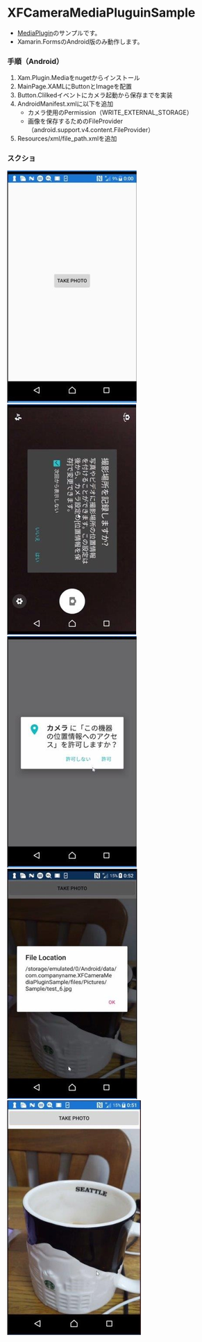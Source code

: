 # XFCameraMediaPluguinSample
- [MediaPlugin](https://github.com/jamesmontemagno/MediaPlugin)のサンプルです。
- Xamarin.FormsのAndroid版のみ動作します。
### 手順（Android）
1. Xam.Plugin.Mediaをnugetからインストール
1. MainPage.XAMLにButtonとImageを配置
1. Button.Clilkedイベントにカメラ起動から保存までを実装
1. AndroidManifest.xmlに以下を追加
    - カメラ使用のPermission（WRITE_EXTERNAL_STORAGE）
    - 画像を保存するためのFileProvider（android.support.v4.content.FileProvider）
1. Resources/xml/file_path.xmlを追加
### スクショ
![](./assets/1.jpg "1")
![](./assets/2.jpg "2")
![](./assets/3.jpg "3")
![](./assets/4.jpg "4")
![](./assets/5.jpg "5")
